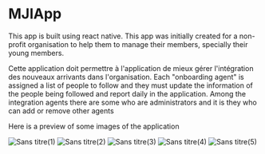 # MJIApp

This app is built using react native. This app was initially created for a non-profit organisation to help them to manage their members, specially their young members.

Cette application doit permettre à l'application de mieux gérer l'intégration des nouveaux arrivants dans l'organisation. Each "onboarding agent" is assigned a list of people to follow and they must update the information of the people being followed and report daily in the application.
Among the integration agents there are some who are administrators and it is they who can add or remove other agents

Here is a preview of some images of the application




![Sans titre(1)](https://user-images.githubusercontent.com/62038563/167175253-e1f52997-11bb-43a8-b678-c8b3ea0485c9.png) 
![Sans titre(2)](https://user-images.githubusercontent.com/62038563/167175259-6682fcc3-796a-4e50-9541-d116d39ee873.png)
![Sans titre(3)](https://user-images.githubusercontent.com/62038563/167175266-42429621-ab7c-4f1a-bc82-c5c39f6637f0.png)
![Sans titre(4)](https://user-images.githubusercontent.com/62038563/167175272-d6003c3e-6b2a-423c-be1f-fb50c3e69006.png)
![Sans titre(5)](https://user-images.githubusercontent.com/62038563/167175274-399229aa-4a4d-414c-9b31-f7f35c4af3cc.png)
